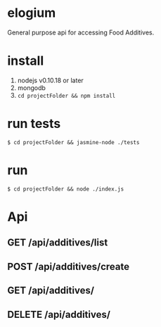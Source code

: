 elogium
=======

General purpose api for accessing Food Additives. 

# install

1. nodejs v0.10.18 or later
2. mongodb
3. `cd projectFolder && npm install`

# run tests

    $ cd projectFolder && jasmine-node ./tests

# run

    $ cd projectFolder && node ./index.js


# Api

## GET /api/additives/list
## POST /api/additives/create
## GET /api/additives/<id>
## DELETE /api/additives/<id>